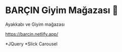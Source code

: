 # BARÇIN Giyim Mağazası 🛒

Ayakkabı ve Giyim mağazası

https://barcin.netlify.app/

*JQuery
*Slick Carousel
